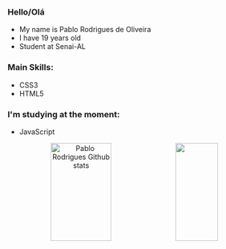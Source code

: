 ### Hello/Olá

- My name is Pablo Rodrigues de Oliveira
- I have 19 years old
- Student at Senai-AL

### Main Skills:
- CSS3
- HTML5

### I'm studying at the moment:
- JavaScript

<div align="center">  
  <img width="49%" height="195px" src="https://github-readme-stats.vercel.app/api?username=PabloSG1&show_icons=true&count_private=true&hide_border=true&title_color=00bfbf&icon_color=00bfbf&text_color=c9d1d9&bg_color=0d1117" alt="Pablo Rodrigues Github stats" /> 
  <img width="41%" height="195px" src="https://github-readme-stats.vercel.app/api/top-langs/?username=PabloSG1&layout=compact&hide_border=true&title_color=00bfbf&text_color=00bfbf&bg_color=0d1117" />
</div>
